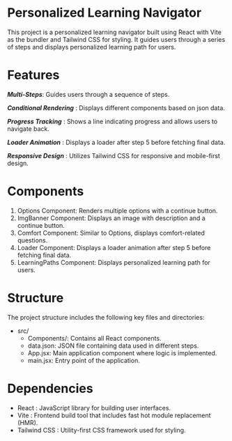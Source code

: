 # Personalized Learning Navigator

This project is a personalized learning navigator built using React with Vite as the bundler and Tailwind CSS for styling. It guides users through a series of steps and displays personalized learning path for users.

# Features

***Multi-Steps***: Guides users through a sequence of steps.

***Conditional Rendering*** : Displays different components based on json data.

***Progress Tracking*** : Shows a line indicating progress and allows users to navigate back.

***Loader Animation*** : Displays a loader after step 5 before fetching final data.

***Responsive Design*** : Utilizes Tailwind CSS for responsive and mobile-first design.

# Components

  1. Options Component: Renders multiple options with a continue button.
  2. ImgBanner Component: Displays an image with description and a continue button.
  3. Comfort Component: Similar to Options, displays comfort-related questions.
  4. Loader Component: Displays a loader animation after step 5 before fetching final data.
  5. LearningPaths Component: Displays personalized learning path for users.

# Structure

The project structure includes the following key files and directories:

- src/
    - Components/: Contains all React components.
    - data.json: JSON file containing data used in different steps.
    - App.jsx: Main application component where logic is implemented.
    - main.jsx: Entry point of the application.

# Dependencies

  - React : JavaScript library for building user interfaces.
  - Vite : Frontend build tool that includes fast hot module replacement (HMR).
  - Tailwind CSS : Utility-first CSS framework used for styling.

